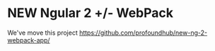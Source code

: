 # NEW Ngular 2 +/- WebPack
We've move this project https://github.com/profoundhub/new-ng-2-webpack-app/
